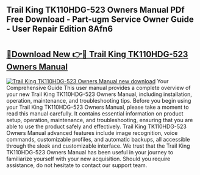 ## Trail King TK110HDG-523 Owners Manual PDf Free Download - Part-ugm Service Owner Guide - User Repair Edition 8Afn6

# <h2><a href="http://bc79516.oget.top/?id=Trail+King+TK110HDG-523+Owners+Manual">🔗Download New 👉🔴 Trail King TK110HDG-523 Owners Manual</a></h2>

[![Trail King TK110HDG-523 Owners Manual new download](https://i.imgur.com/5g1atiW.png)](http://bc79516.oget.top/?id=Trail+King+TK110HDG-523+Owners+Manual)
Your Comprehensive Guide This user manual provides a complete overview of your new Trail King TK110HDG-523 Owners Manual, including installation, operation, maintenance, and troubleshooting tips. Before you begin using your Trail King TK110HDG-523 Owners Manual, please take a moment to read this manual carefully. It contains essential information on product setup, operation, maintenance, and troubleshooting, ensuring that you are able to use the product safely and effectively. Trail King TK110HDG-523 Owners Manual advanced features include image recognition, voice commands, customizable profiles, and automatic backups, all accessible through the sleek and customizable interface. We trust that the Trail King TK110HDG-523 Owners Manual has been useful in your journey to familiarize yourself with your new acquisition. Should you require assistance, do not hesitate to contact our support team.
